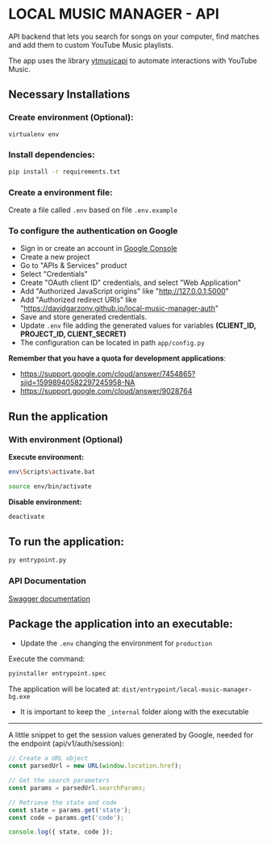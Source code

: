 # LOCAL MUSIC MANAGER - API

API backend that lets you search for songs on your computer, find matches and add them to custom YouTube Music playlists.

The app uses the library [ytmusicapi](https://ytmusicapi.readthedocs.io/en/stable/) to automate interactions with YouTube Music.

## Necessary Installations

### Create environment (Optional):

```bash
virtualenv env
```

### Install dependencies:

```bash
pip install -r requirements.txt
```
### Create a environment file:

Create a file called `.env` based on file `.env.example`

### To configure the authentication on Google

- Sign in or create an account in [Google Console](https://console.cloud.google.com/)
- Create a new project
- Go to "APIs & Services" product
- Select "Credentials"
- Create "OAuth client ID" credentials, and select "Web Application"
- Add "Authorized JavaScript origins" like "http://127.0.0.1:5000"
- Add "Authorized redirect URIs" like "https://davidgarzonv.github.io/local-music-manager-auth"
- Save and store generated credentials.
- Update `.env` file adding the generated values for variables **(CLIENT_ID, PROJECT_ID, CLIENT_SECRET)**
- The configuration can be located in path `app/config.py`

**Remember that you have a quota for development applications**:

- https://support.google.com/cloud/answer/7454865?sjid=15998940582297245958-NA
- https://support.google.com/cloud/answer/9028764

## Run the application

### With environment (Optional)

**Execute environment:**

```bash
env\Scripts\activate.bat
```

```bash
source env/bin/activate
```

**Disable environment:**

```bash
deactivate
```

## To run the application:

```bash
py entrypoint.py
```

### API Documentation

[Swagger documentation](docs/collection.swagger.yaml)


## Package the application into an executable:

- Update the `.env` changing the environment for `production`

Execute the command:

```bash
pyinstaller entrypoint.spec
```

The application will be located at: `dist/entrypoint/local-music-manager-bg.exe`
- It is important to keep the `_internal` folder along with the executable

---

A little snippet to get the session values generated by Google, needed for the endpoint (api/v1/auth/session):

```javascript
// Create a URL object
const parsedUrl = new URL(window.location.href);

// Get the search parameters
const params = parsedUrl.searchParams;

// Retrieve the state and code
const state = params.get('state');
const code = params.get('code');

console.log({ state, code });
```
